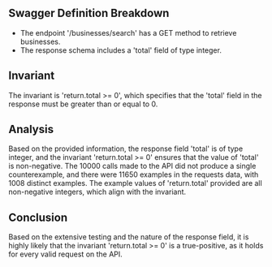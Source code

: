 ## Swagger Definition Breakdown
- The endpoint '/businesses/search' has a GET method to retrieve businesses.
- The response schema includes a 'total' field of type integer.

## Invariant
The invariant is 'return.total >= 0', which specifies that the 'total' field in the response must be greater than or equal to 0.

## Analysis
Based on the provided information, the response field 'total' is of type integer, and the invariant 'return.total >= 0' ensures that the value of 'total' is non-negative. The 10000 calls made to the API did not produce a single counterexample, and there were 11650 examples in the requests data, with 1008 distinct examples. The example values of 'return.total' provided are all non-negative integers, which align with the invariant.

## Conclusion
Based on the extensive testing and the nature of the response field, it is highly likely that the invariant 'return.total >= 0' is a true-positive, as it holds for every valid request on the API.
